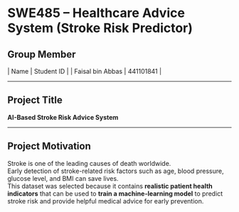 # SWE485 – Healthcare Advice System (Stroke Risk Predictor)

##  Group Member
| Name | Student ID |
| Faisal bin Abbas | 441101841 |

---

##  Project Title
**AI-Based Stroke Risk Advice System**

---

##  Project Motivation
Stroke is one of the leading causes of death worldwide.  
Early detection of stroke-related risk factors such as age, blood pressure, glucose level, and BMI can save lives.  
This dataset was selected because it contains **realistic patient health indicators** that can be used to **train a machine-learning model** to predict stroke risk and provide helpful medical advice for early prevention.
